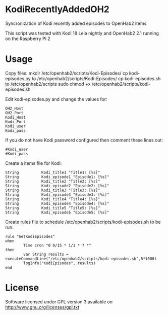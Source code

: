# KodiRecentlyAddedOH2

Syncronization of Kodi recently added episodes to OpenHab2 items

This script was tested with Kodi 18 Leia nightly and OpenHab2 2.1 running on the Raspberry Pi 2

# Usage

Copy files:
mkdir /etc/openhab2/scripts/Kodi-Episodes/
cp kodi-episodes.py to /etc/openhab2/scripts/Kodi-Episodes/
cp kodi-episodes.sh to /etc/openhab2/scripts
sudo chmod +x /etc/openhab2/scripts/kodi-episodes.sh 


Edit kodi-episodes.py and change the values for:

```
OH2_Host
OH2_Port
Kodi_Host
Kodi_Port
Kodi_user
Kodi_pass
```

If you do not have Kodi password configured then comment these lines out:

```
#Kodi_user
#Kodi_pass 
```

Create a items file for Kodi:

```
String          Kodi_title1 "Title1: [%s]"
String          Kodi_episode1 "Episode1: [%s]"
String          Kodi_title2 "Title2: [%s]"
String          Kodi_episode2 "Episode2: [%s]"
String          Kodi_title3 "Title3: [%s]"
String          Kodi_episode3 "Episode3: [%s]"
String          Kodi_title4 "Title4: [%s]"
String          Kodi_episode4 "Episode4: [%s]"
String          Kodi_title5 "Title5: [%s]"
String          Kodi_episode5 "Episode5: [%s]"
```

Create rules file to schedule /etc/openhab2/scripts/kodi-episodes.sh to be run:

```
rule "GetKodiEpisodes"
when
        Time cron "0 0/15 * 1/1 * ? *"
then
        var String results = executeCommandLine("/etc/openhab2/scripts/kodi-episodes.sh",5*1000)
        logInfo("KodiEpisodes", results)
end
```


# License

Software licensed under GPL version 3 available on http://www.gnu.org/licenses/gpl.txt

